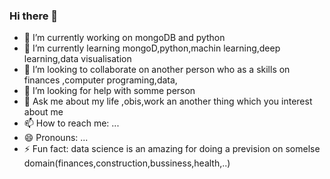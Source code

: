 ### Hi there 👋
* 🔭 I’m currently working on mongoDB and python
* 🌱 I’m currently learning mongoD,python,machin learning,deep learning,data visualisation
* 👯 I’m looking to collaborate on another person who as a skills on finances ,computer programing,data,
* 🤔 I’m looking for help with  somme person 
* 💬 Ask me about  my life ,obis,work an another thing which you interest about me 
* 📫 How to reach me: ...
* 😄 Pronouns: ...
* ⚡ Fun fact: data science is an amazing for doing a prevision on somelse domain(finances,construction,bussiness,health,..)
<!--
**Vulgane034/Vulgane034** is a ✨ _special_ ✨ repository because its `README.md` (this file) appears on your GitHub profile.

Here are some ideas to get you started:

 
-->
